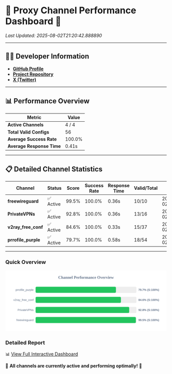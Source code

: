 # 🌟 Proxy Channel Performance Dashboard 🌟

_Last Updated: 2025-08-02T21:20:42.888890_

---

## 👩‍💻 Developer Information

- **[GitHub Profile](https://github.com/4n0nymou3)**  
- **[Project Repository](https://github.com/4n0nymou3/multi-proxy-config-fetcher)**  
- **[X (Twitter)](https://x.com/4n0nymou3)**  

---

## 📊 Performance Overview

| Metric                | Value       |
|-----------------------|-------------|
| **Active Channels**   | 4 / 4       |
| **Total Valid Configs** | 56          |
| **Average Success Rate** | 100.0%      |
| **Average Response Time** | 0.41s       |

---

## 📋 Detailed Channel Statistics

| Channel          | Status     | Score  | Success Rate | Response Time | Valid/Total | Last Success               |
|------------------|------------|--------|--------------|---------------|-------------|----------------------------|
| **freewireguard**  | ✅ Active  | 99.5%  | 100.0% | 0.36s         | 10/10       | 2025-08-02T21:20:42.887176 |
| **PrivateVPNs**  | ✅ Active  | 92.8%  | 100.0% | 0.36s         | 13/16       | 2025-08-02T21:20:42.502226 |
| **v2ray_free_conf**  | ✅ Active  | 84.6%  | 100.0% | 0.33s         | 15/37       | 2025-08-02T21:20:42.097355 |
| **prrofile_purple**  | ✅ Active  | 79.7%  | 100.0% | 0.58s         | 18/54       | 2025-08-02T21:20:41.665450 |

---

### Quick Overview
<div align="center">
  <a href="https://raw.githubusercontent.com/nullluser/NullRepo/refs/heads/main/assets/channel_stats_chart.svg">
    <img src="https://raw.githubusercontent.com/nullluser/NullRepo/refs/heads/main/assets/channel_stats_chart.svg" alt="Source Performance Statistics" width="800">
  </a>
</div>

### Detailed Report
📊 [View Full Interactive Dashboard](https://htmlpreview.github.io/?https://github.com/nullluser/NullRepo/blob/main/assets/performance_report.html)

🎉 **All channels are currently active and performing optimally!** 🎉
